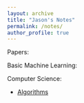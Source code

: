 ```yaml
---
layout: archive
title: "Jason's Notes"
permalink: /notes/
author_profile: true
---
```


Papers:


Basic Machine Learning:

Computer Science:
* [Algorithms](/files/algo_notes.pdf)